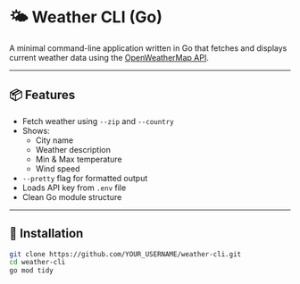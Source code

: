 # 🌤️ Weather CLI (Go)

A minimal command-line application written in Go that fetches and displays current weather data using the [OpenWeatherMap API](https://openweathermap.org/api).

---

## 📦 Features

- Fetch weather using `--zip` and `--country`
- Shows:
  - City name
  - Weather description
  - Min & Max temperature
  - Wind speed
- `--pretty` flag for formatted output
- Loads API key from `.env` file
- Clean Go module structure

---

## 🚀 Installation

```bash
git clone https://github.com/YOUR_USERNAME/weather-cli.git
cd weather-cli
go mod tidy
